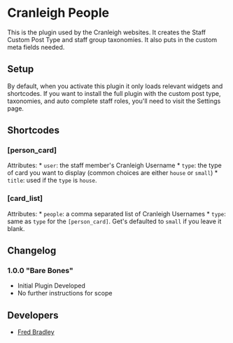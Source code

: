 # Cranleigh People

This is the plugin used by the Cranleigh websites. It creates the Staff Custom Post Type and staff group taxonomies. It also puts in the custom meta fields needed. 

## Setup
By default, when you activate this plugin it only loads relevant widgets and shortcodes. If you want to install the full plugin with the custom post type, taxonomies, and auto complete staff roles, you'll need to visit the Settings page. 

## Shortcodes

### [person_card]
Attributes:
	* `user`: the staff member's Cranleigh Username
	* `type`: the type of card you want to display (common choices are either `house` or `small`)
	* `title`: used if the `type` is `house`. 

### [card_list]
Attributes: 
	* `people`: a comma separated list of Cranleigh Usernames
	* `type`: same as `type` for the `[person_card]`. Get's defaulted to `small` if you leave it blank.
	
## Changelog
### 1.0.0 "Bare Bones"
* Initial Plugin Developed
* No further instructions for scope


## Developers
* [Fred Bradley](mailto:frb@cranleigh.org)

